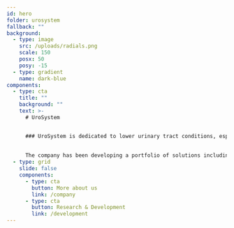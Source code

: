 ```yaml
---
id: hero
folder: urosystem
fallback: ""
background:
  - type: image
    src: /uploads/radials.png
    scale: 150
    posx: 50
    posy: -15
  - type: gradient
    name: dark-blue
components:
  - type: cta
    title: ""
    background: ""
    text: >-
      # UroSystem


      ### UroSystem is dedicated to lower urinary tract conditions, especially interstitial cystitis/bladder pain syndrome (IC/BPS). 
      
      
      The company has been developing a portfolio of solutions including diagnosis methods, medications and devices primarily focusing on the IC/BPS patients worldwide.
  - type: grid
    slide: false
    components:
      - type: cta
        button: More about us
        link: /company
      - type: cta
        button: Research & Development
        link: /development
---
```

